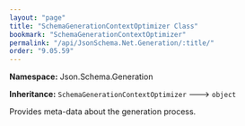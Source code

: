 ```yaml
---
layout: "page"
title: "SchemaGenerationContextOptimizer Class"
bookmark: "SchemaGenerationContextOptimizer"
permalink: "/api/JsonSchema.Net.Generation/:title/"
order: "9.05.59"
---
```

**Namespace:** Json.Schema.Generation

**Inheritance:**
`SchemaGenerationContextOptimizer`
 🡒 
`object`

Provides meta-data about the generation process.

